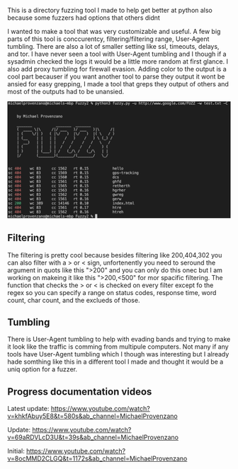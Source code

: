 This is a directory fuzzing tool I made to help get better at python
also because some fuzzers had options that others didnt 



I wanted to make a tool that was very customizable and useful. A few big parts of this tool is conccurentcy, filtering/filtering range,
User-Agent tumbling. There are also a lot of smaller setting like ssl, timeouts, delays, and tor. I have 
never seen a tool with User-Agent tumbling and I though if a sysadmin checked the logs it would be a little more random
at first glance. I also add proxy tumbling for firewall evasion. Adding color to the output is a cool part becauser if you want another tool to parse they output it wont be ansied for easy grepping, I made a tool that greps they output of others and most of the outputs had to be unansied.

![alt text](https://github.com/MikeyPPPPPPPP/Fuzzy/blob/main/ran.png)


## Filtering

The filtering is pretty cool because besides filtering like 200,404,302  you can also filter with a > or < sign, unfortenently you need to seround the
argument in quots like this ">200" and you can only do this onec but I am working on makeing it like this ">200,<500" for mor spacific filtering.
The function that checks the > or < is checked on every filter except fo the regex so you can specify a range on status codes, response time, word count,
char count, and the exclueds of those.



## Tumbling

There is User-Agent tumbling to help with evading bands and trying to make it look like the traffic is comming from multipule computers. Not many if any tools have User-Agent tumbling which I though was interesting but I already hade somthing like this in a different tool I made and thought it would be a uniq option for a fuzzer. 

## Progress documentation videos

Latest update: https://www.youtube.com/watch?v=khkfAbuy5E8&t=580s&ab_channel=MichaelProvenzano

Update: https://www.youtube.com/watch?v=69aRDVLcD3U&t=39s&ab_channel=MichaelProvenzano

Initial: https://www.youtube.com/watch?v=8ocMMD2CLGQ&t=1172s&ab_channel=MichaelProvenzano
